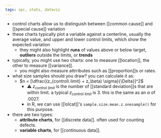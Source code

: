 ```yaml
---
tags: spc, stats, dataviz
---
```


- control charts allow us to distinguish between [[common cause]] and [[special cause]] variation
- these charts typically plot a variable against a centerline, usually the average value, and upper and lower control limits, which show the expected variation
	- they might also highlight **runs** of values above or below target, **outliers** outside the limits, or **trends**
- typically, you might use two charts: one to measure [[location]], the other to measure [[variance]].
	- you might also measure attrributes such as [[proportion]]s or rates.
- what size samples should you draw? you can calculate it as:
	- $n = [\dfrac{(z_{control\ limit} + z_\beta) \sigma}{\Delta}]^2$
		- ⚠️ $z_{control\ limit}$ is the number of [[standard deviation]]s that are within limit. a typical $z_{control\ limit}$ is 3. this is the same as an $\alpha$ of $.0027$.
		- in R, we can use [[lolcat]]'s `sample.size.mean.z.onesample()` for this purpose.
- there are two types:
	- **attribute charts**, for [[discrete data]]. often used for counting defects.
	- **variable charts**, for [[continuous data]].